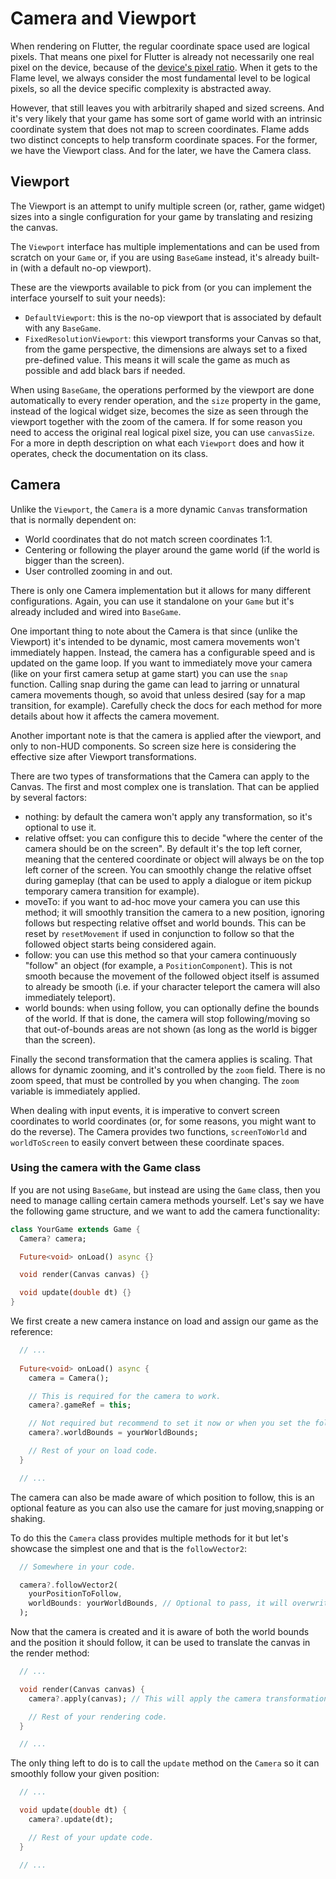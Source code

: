 # Camera and Viewport

When rendering on Flutter, the regular coordinate space used are logical pixels. That means one
pixel for Flutter is already not necessarily one real pixel on the device, because of the [device's
pixel ratio](https://api.flutter.dev/flutter/widgets/MediaQueryData/devicePixelRatio.html). When it
gets to the Flame level, we always consider the most fundamental level to be logical pixels, so all
the device specific complexity is abstracted away.

However, that still leaves you with arbitrarily shaped and sized screens. And it's very likely that
your game has some sort of game world with an intrinsic coordinate system that does not map to
screen coordinates. Flame adds two distinct concepts to help transform coordinate spaces. For the
former, we have the Viewport class. And for the later, we have the Camera class.

## Viewport

The Viewport is an attempt to unify multiple screen (or, rather, game widget) sizes into a single
configuration for your game by translating and resizing the canvas.

The `Viewport` interface has multiple implementations and can be used from scratch on your `Game`
or, if you are using `BaseGame` instead, it's already built-in (with a default no-op viewport).

These are the viewports available to pick from (or you can implement the interface yourself to suit
your needs):

 * `DefaultViewport`: this is the no-op viewport that is associated by default with any `BaseGame`.
 * `FixedResolutionViewport`: this viewport transforms your Canvas so that, from the game
   perspective, the dimensions are always set to a fixed pre-defined value. This means it will scale
   the game as much as possible and add black bars if needed.

When using `BaseGame`, the operations performed by the viewport are done automatically to every
render operation, and the `size` property in the game, instead of the logical widget size, becomes
the size as seen through the viewport together with the zoom of the camera. If for some reason you
need to access the original real logical pixel size, you can use `canvasSize`. For a more in depth
description on what each `Viewport` does and how it operates, check the documentation on its class.

## Camera

Unlike the `Viewport`, the `Camera` is a more dynamic `Canvas` transformation that is normally
dependent on:

 * World coordinates that do not match screen coordinates 1:1.
 * Centering or following the player around the game world (if the world is bigger than the screen).
 * User controlled zooming in and out.

There is only one Camera implementation but it allows for many different configurations. Again, you
can use it standalone on your `Game` but it's already included and wired into `BaseGame`.

One important thing to note about the Camera is that since (unlike the Viewport) it's intended to be
dynamic, most camera movements won't immediately happen. Instead, the camera has a configurable
speed and is updated on the game loop. If you want to immediately move your camera (like on your
first camera setup at game start) you can use the `snap` function. Calling snap during the game can
lead to jarring or unnatural camera movements though, so avoid that unless desired (say for a map
transition, for example). Carefully check the docs for each method for more details about how it
affects the camera movement.

Another important note is that the camera is applied after the viewport, and only to non-HUD
components. So screen size here is considering the effective size after Viewport transformations.

There are two types of transformations that the Camera can apply to the Canvas. The first and most
complex one is translation. That can be applied by several factors:

 * nothing: by default the camera won't apply any transformation, so it's optional to use it.
 * relative offset: you can configure this to decide "where the center of the camera should be on
   the screen". By default it's the top left corner, meaning that the centered coordinate or object
   will always be on the top left corner of the screen. You can smoothly change the relative offset
   during gameplay (that can be used to apply a dialogue or item pickup temporary camera transition
   for example).
 * moveTo: if you want to ad-hoc move your camera you can use this method; it will smoothly
   transition the camera to a new position, ignoring follows but respecting relative offset and
   world bounds. This can be reset by `resetMovement` if used in conjunction to follow so that the
   followed object starts being considered again.
 * follow: you can use this method so that your camera continuously "follow" an object (for example,
   a `PositionComponent`). This is not smooth because the movement of the followed object itself is
   assumed to already be smooth (i.e. if your character teleport the camera will also immediately
   teleport).
 * world bounds: when using follow, you can optionally define the bounds of the world. If that is
   done, the camera will stop following/moving so that out-of-bounds areas are not shown (as long as
   the world is bigger than the screen).

Finally the second transformation that the camera applies is scaling. That allows for dynamic
zooming, and it's controlled by the `zoom` field. There is no zoom speed, that must be controlled by
you when changing. The `zoom` variable is immediately applied.

When dealing with input events, it is imperative to convert screen coordinates to world coordinates
(or, for some reasons, you might want to do the reverse). The Camera provides two functions,
`screenToWorld` and `worldToScreen` to easily convert between these coordinate spaces.

### Using the camera with the Game class

If you are not using `BaseGame`, but instead are using the `Game` class, then you need to manage 
calling certain camera methods yourself. Let's say we have the following game structure, and we 
want to add the camera functionality:

```dart
class YourGame extends Game {
  Camera? camera;

  Future<void> onLoad() async {}

  void render(Canvas canvas) {}

  void update(double dt) {}
}
```

We first create a new camera instance on load and assign our game as the reference:

```dart
  // ...
  
  Future<void> onLoad() async {
    camera = Camera();

    // This is required for the camera to work.
    camera?.gameRef = this;

    // Not required but recommend to set it now or when you set the follow target.
    camera?.worldBounds = yourWorldBounds;

    // Rest of your on load code.
  }

  // ...
```

The camera can also be made aware of which position to follow, this is an optional feature as you 
can also use the camare for just moving,snapping or shaking.

To do this the `Camera` class provides multiple methods for it but let's showcase the simplest one 
and that is the `followVector2`:

```dart
  // Somewhere in your code.

  camera?.followVector2(
    yourPositionToFollow,
    worldBounds: yourWorldBounds, // Optional to pass, it will overwrite the previous bounds.
  );
```

Now that the camera is created and it is aware of both the world bounds and the position it should 
follow, it can be used to translate the canvas in the render method:

```dart
  // ...

  void render(Canvas canvas) {
    camera?.apply(canvas); // This will apply the camera transformation.

    // Rest of your rendering code.
  }

  // ...
```

The only thing left to do is to call the `update` method on the `Camera` so it can smoothly follow 
your given position:

```dart
  // ...

  void update(double dt) {
    camera?.update(dt);

    // Rest of your update code.
  }

  // ...
```
